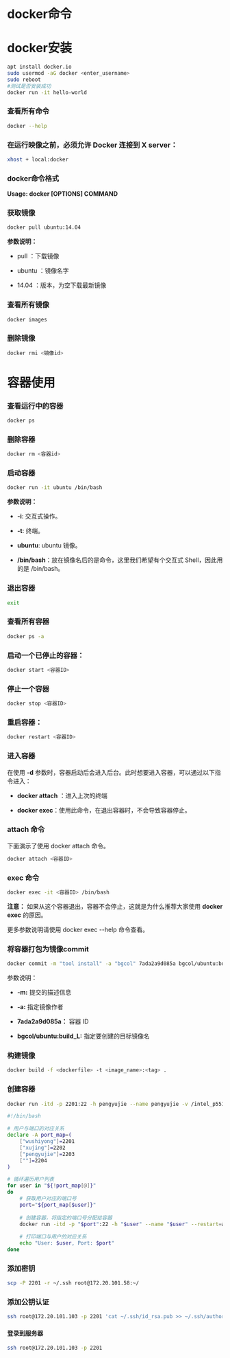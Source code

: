 
# docker命令

# docker安装

```bash
apt install docker.io
sudo usermod -aG docker <enter_username>
sudo reboot
#测试是否安装成功
docker run -it hello-world

```

### 查看所有命令

```bash
docker --help
```

### 在运行映像之前，必须允许 Docker 连接到 X server：

```bash
xhost + local:docker
```

### docker命令格式

**Usage:  docker \[OPTIONS] COMMAND**

### 获取镜像

```bash
docker pull ubuntu:14.04
```

**参数说明：**

*   pull ：下载镜像

*   ubuntu ：镜像名字

*   14.04 ：版本，为空下载最新镜像

### 查看所有镜像

```bash
docker images
```

### 删除镜像

```bash
docker rmi <镜像id>
```

# 容器使用

### 查看运行中的容器

```bash
docker ps
```

### 删除容器

```bash
docker rm <容器id>
```

### 启动容器

```bash
docker run -it ubuntu /bin/bash
```

**参数说明：**

*   **-i**: 交互式操作。

*   **-t**: 终端。

*   **ubuntu**: ubuntu 镜像。

*   **/bin/bash**：放在镜像名后的是命令，这里我们希望有个交互式 Shell，因此用的是 /bin/bash。

### 退出容器

```bash
exit
```

### 查看所有容器

```bash
docker ps -a
```

### 启动一个已停止的容器：

```bash
docker start <容器ID>
```

### 停止一个容器

```bash
docker stop <容器ID>
```

### 重启容器：

```bash
docker restart <容器ID>
```

### 进入容器

在使用 **-d** 参数时，容器启动后会进入后台。此时想要进入容器，可以通过以下指令进入：

*   **docker attach** ：进入上次的终端

*   **docker exec**：使用此命令，在退出容器时，不会导致容器停止。

### attach 命令

下面演示了使用 docker attach 命令。

```bash
docker attach <容器ID>
```

### exec 命令

```bash
docker exec -it <容器ID> /bin/bash
```

**注意：** 如果从这个容器退出，容器不会停止，这就是为什么推荐大家使用 **docker exec** 的原因。

更多参数说明请使用 docker exec --help 命令查看。

### 将容器打包为镜像commit

```bash
docker commit -m "tool install" -a "bgcol" 7ada2a9d085a bgcol/ubuntu:build_L
```

参数说明：

*   **-m:** 提交的描述信息

*   **-a:** 指定镜像作者

*   **7ada2a9d085a：** 容器 ID

*   **bgcol/ubuntu:build\_L:** 指定要创建的目标镜像名

### 构建镜像

```bash
docker build -f <dockerfile> -t <image_name>:<tag> .
```


### 创建容器

```bash
docker run -itd -p 2201:22 -h pengyujie --name pengyujie -v /intel_p5510/Project:/root/Project aa304c218870
```

```bash
#!/bin/bash

# 用户与端口的对应关系
declare -A port_map=(
    ["wushiyong"]=2201
    ["xujing"]=2202
    ["pengyujie"]=2203
    [""]=2204
)

# 循环遍历用户列表
for user in "${!port_map[@]}"
do
    # 获取用户对应的端口号
    port="${port_map[$user]}"
    
    # 创建容器，将指定的端口号分配给容器
    docker run -itd -p "$port":22 -h "$user" --name "$user" --restart=always -v "/pool/$user:/root/$user" -v "/pool/share:/root/share" -e "GIT_COMMITTER_NAME=$user" -e "GIT_COMMITTER_EMAIL=$user@nbbsw.com" your_image_name
    
    # 打印端口与用户的对应关系
    echo "User: $user, Port: $port"
done

```

### 添加密钥

```bash
scp -P 2201 -r ~/.ssh root@172.20.101.58:~/
```

### 添加公钥认证

```bash
ssh root@172.20.101.103 -p 2201 'cat ~/.ssh/id_rsa.pub >> ~/.ssh/authorized_keys'
```

#### 登录到服务器

```bash
ssh root@172.20.101.103 -p 2201
```

